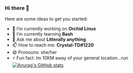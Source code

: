 ### Hi there 👋

Here are some ideas to get you started:

- 🔭 I’m currently working on **Orchid Linux**
- 🌱 I’m currently learning **Bash**
- 💬 Ask me about **Litterally anything**
- 📫 How to reach me: **Crystal-TD#1220**
- 😄 Pronouns: she/her
- ⚡ Fun fact: Im 10KM away of your general location...run
[![Anurag's GitHub stats](https://github-readme-stats.vercel.app/api?username=crystal-trd)](https://github.com/anuraghazra/github-readme-stats)
